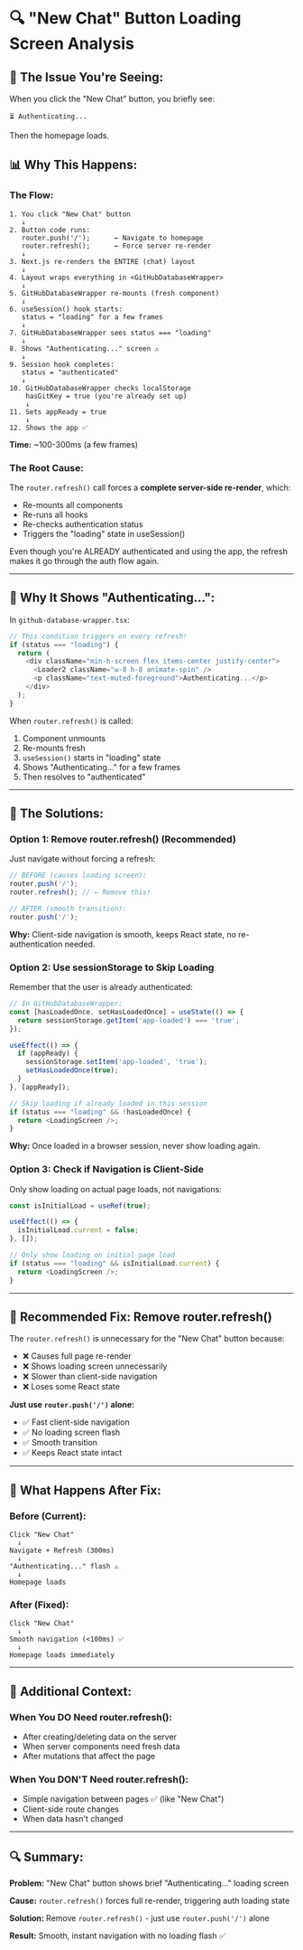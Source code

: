 # 🔍 "New Chat" Button Loading Screen Analysis

## 🐛 **The Issue You're Seeing:**

When you click the "New Chat" button, you briefly see:
```
⏳ Authenticating...
```
Then the homepage loads.

## 📊 **Why This Happens:**

### **The Flow:**

```
1. You click "New Chat" button
   ↓
2. Button code runs:
   router.push('/');      ← Navigate to homepage
   router.refresh();      ← Force server re-render
   ↓
3. Next.js re-renders the ENTIRE (chat) layout
   ↓
4. Layout wraps everything in <GitHubDatabaseWrapper>
   ↓
5. GitHubDatabaseWrapper re-mounts (fresh component)
   ↓
6. useSession() hook starts:
   status = "loading" for a few frames
   ↓
7. GitHubDatabaseWrapper sees status === "loading"
   ↓
8. Shows "Authenticating..." screen ⚠️
   ↓
9. Session hook completes:
   status = "authenticated"
   ↓
10. GitHubDatabaseWrapper checks localStorage
    hasGitKey = true (you're already set up)
    ↓
11. Sets appReady = true
    ↓
12. Shows the app ✅
```

**Time:** ~100-300ms (a few frames)

### **The Root Cause:**

The `router.refresh()` call forces a **complete server-side re-render**, which:
- Re-mounts all components
- Re-runs all hooks
- Re-checks authentication status
- Triggers the "loading" state in useSession()

Even though you're ALREADY authenticated and using the app, the refresh makes it go through the auth flow again.

---

## 🎯 **Why It Shows "Authenticating...":**

In `github-database-wrapper.tsx`:

```typescript
// This condition triggers on every refresh!
if (status === "loading") {
  return (
    <div className="min-h-screen flex items-center justify-center">
      <Loader2 className="w-8 h-8 animate-spin" />
      <p className="text-muted-foreground">Authenticating...</p>
    </div>
  );
}
```

When `router.refresh()` is called:
1. Component unmounts
2. Re-mounts fresh
3. `useSession()` starts in "loading" state
4. Shows "Authenticating..." for a few frames
5. Then resolves to "authenticated"

---

## 🔧 **The Solutions:**

### **Option 1: Remove router.refresh() (Recommended)**

Just navigate without forcing a refresh:

```typescript
// BEFORE (causes loading screen):
router.push('/');
router.refresh(); // ← Remove this!

// AFTER (smooth transition):
router.push('/');
```

**Why:** Client-side navigation is smooth, keeps React state, no re-authentication needed.

### **Option 2: Use sessionStorage to Skip Loading**

Remember that the user is already authenticated:

```typescript
// In GitHubDatabaseWrapper:
const [hasLoadedOnce, setHasLoadedOnce] = useState(() => {
  return sessionStorage.getItem('app-loaded') === 'true';
});

useEffect(() => {
  if (appReady) {
    sessionStorage.setItem('app-loaded', 'true');
    setHasLoadedOnce(true);
  }
}, [appReady]);

// Skip loading if already loaded in this session
if (status === "loading" && !hasLoadedOnce) {
  return <LoadingScreen />;
}
```

**Why:** Once loaded in a browser session, never show loading again.

### **Option 3: Check if Navigation is Client-Side**

Only show loading on actual page loads, not navigations:

```typescript
const isInitialLoad = useRef(true);

useEffect(() => {
  isInitialLoad.current = false;
}, []);

// Only show loading on initial page load
if (status === "loading" && isInitialLoad.current) {
  return <LoadingScreen />;
}
```

---

## 🚀 **Recommended Fix: Remove router.refresh()**

The `router.refresh()` is unnecessary for the "New Chat" button because:
- ❌ Causes full page re-render
- ❌ Shows loading screen unnecessarily
- ❌ Slower than client-side navigation
- ❌ Loses some React state

**Just use `router.push('/')` alone:**
- ✅ Fast client-side navigation
- ✅ No loading screen flash
- ✅ Smooth transition
- ✅ Keeps React state intact

---

## 📝 **What Happens After Fix:**

### **Before (Current):**
```
Click "New Chat"
  ↓
Navigate + Refresh (300ms)
  ↓
"Authenticating..." flash ⚠️
  ↓
Homepage loads
```

### **After (Fixed):**
```
Click "New Chat"
  ↓
Smooth navigation (<100ms) ✅
  ↓
Homepage loads immediately
```

---

## 🎯 **Additional Context:**

### **When You DO Need router.refresh():**
- After creating/deleting data on the server
- When server components need fresh data
- After mutations that affect the page

### **When You DON'T Need router.refresh():**
- Simple navigation between pages ✅ (like "New Chat")
- Client-side route changes
- When data hasn't changed

---

## 🔍 **Summary:**

**Problem:** "New Chat" button shows brief "Authenticating..." loading screen

**Cause:** `router.refresh()` forces full re-render, triggering auth loading state

**Solution:** Remove `router.refresh()` - just use `router.push('/')` alone

**Result:** Smooth, instant navigation with no loading flash ✅
